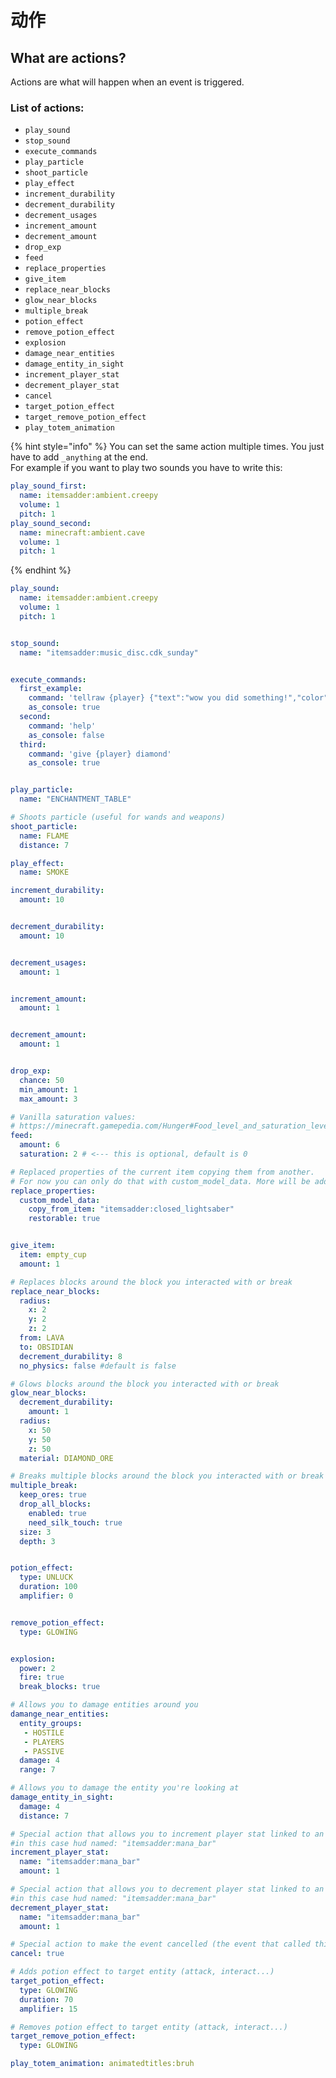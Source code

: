 # 动作

## What are actions?

Actions are what will happen when an event is triggered.

### List of actions:

* `play_sound`
* `stop_sound`
* `execute_commands`
* `play_particle`
* `shoot_particle`
* `play_effect`
* `increment_durability`
* `decrement_durability`
* `decrement_usages`
* `increment_amount`
* `decrement_amount`
* `drop_exp`
* `feed`
* `replace_properties`
* `give_item`
* `replace_near_blocks`
* `glow_near_blocks`
* `multiple_break`
* `potion_effect`
* `remove_potion_effect`
* `explosion`
* `damage_near_entities`
* `damage_entity_in_sight`
* `increment_player_stat`
* `decrement_player_stat`
* `cancel`
* `target_potion_effect`
* `target_remove_potion_effect`
* `play_totem_animation`

{% hint style="info" %}
You can set the same action multiple times. You just have to add `_anything` at the end.  
For example if you want to play two sounds you have to write this:

```yaml
play_sound_first:
  name: itemsadder:ambient.creepy
  volume: 1
  pitch: 1
play_sound_second:
  name: minecraft:ambient.cave
  volume: 1
  pitch: 1
```
{% endhint %}

```yaml
play_sound:
  name: itemsadder:ambient.creepy
  volume: 1
  pitch: 1


stop_sound:
  name: "itemsadder:music_disc.cdk_sunday"


execute_commands:
  first_example:
    command: 'tellraw {player} {"text":"wow you did something!","color":"gold"}'
    as_console: true
  second:
    command: 'help'
    as_console: false
  third:
    command: 'give {player} diamond'
    as_console: true


play_particle:
  name: "ENCHANTMENT_TABLE"

# Shoots particle (useful for wands and weapons)
shoot_particle:
  name: FLAME
  distance: 7

play_effect:
  name: SMOKE

increment_durability:
  amount: 10


decrement_durability:
  amount: 10


decrement_usages:
  amount: 1


increment_amount:
  amount: 1


decrement_amount:
  amount: 1    


drop_exp:
  chance: 50
  min_amount: 1
  max_amount: 3

# Vanilla saturation values: 
# https://minecraft.gamepedia.com/Hunger#Food_level_and_saturation_level_restoration
feed:
  amount: 6
  saturation: 2 # <--- this is optional, default is 0

# Replaced properties of the current item copying them from another.
# For now you can only do that with custom_model_data. More will be added.
replace_properties:
  custom_model_data:
    copy_from_item: "itemsadder:closed_lightsaber"
    restorable: true


give_item:
  item: empty_cup
  amount: 1

# Replaces blocks around the block you interacted with or break
replace_near_blocks:
  radius:
    x: 2
    y: 2
    z: 2
  from: LAVA
  to: OBSIDIAN
  decrement_durability: 8
  no_physics: false #default is false

# Glows blocks around the block you interacted with or break
glow_near_blocks:
  decrement_durability:
    amount: 1
  radius:
    x: 50
    y: 50
    z: 50
  material: DIAMOND_ORE

# Breaks multiple blocks around the block you interacted with or break
multiple_break:
  keep_ores: true
  drop_all_blocks:
    enabled: true
    need_silk_touch: true
  size: 3
  depth: 3


potion_effect:
  type: UNLUCK
  duration: 100
  amplifier: 0


remove_potion_effect:
  type: GLOWING


explosion:
  power: 2
  fire: true
  break_blocks: true

# Allows you to damage entities around you
damange_near_entities:
  entity_groups:
   - HOSTILE
   - PLAYERS
   - PASSIVE
  damage: 4
  range: 7

# Allows you to damage the entity you're looking at
damage_entity_in_sight:
  damage: 4
  distance: 7

# Special action that allows you to increment player stat linked to an hud
#in this case hud named: "itemsadder:mana_bar"
increment_player_stat:
  name: "itemsadder:mana_bar"
  amount: 1

# Special action that allows you to decrement player stat linked to an hud
#in this case hud named: "itemsadder:mana_bar"
decrement_player_stat:
  name: "itemsadder:mana_bar"
  amount: 1

# Special action to make the event cancelled (the event that called this action)
cancel: true

# Adds potion effect to target entity (attack, interact...)
target_potion_effect:
  type: GLOWING
  duration: 70
  amplifier: 15

# Removes potion effect to target entity (attack, interact...)
target_remove_potion_effect:
  type: GLOWING

play_totem_animation: animatedtitles:bruh
```

